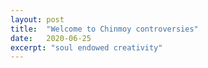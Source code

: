 ```yaml
---
layout: post
title:  "Welcome to Chinmoy controversies"
date:   2020-06-25
excerpt: "soul endowed creativity"
---
```

